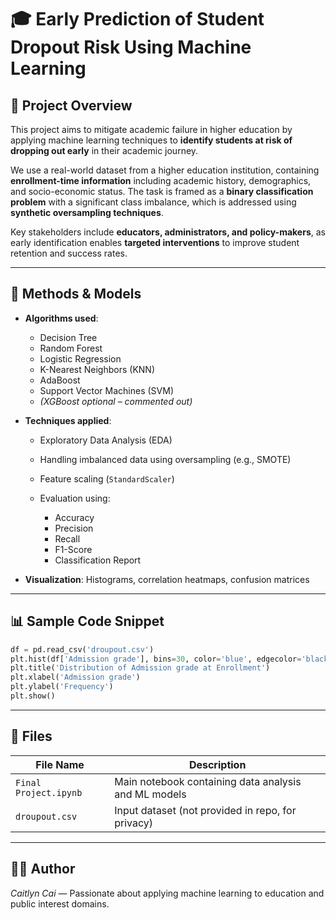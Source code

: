# 🎓 Early Prediction of Student Dropout Risk Using Machine Learning

## 📘 Project Overview

This project aims to mitigate academic failure in higher education by applying machine learning techniques to **identify students at risk of dropping out early** in their academic journey.

We use a real-world dataset from a higher education institution, containing **enrollment-time information** including academic history, demographics, and socio-economic status. The task is framed as a **binary classification problem** with a significant class imbalance, which is addressed using **synthetic oversampling techniques**.

Key stakeholders include **educators, administrators, and policy-makers**, as early identification enables **targeted interventions** to improve student retention and success rates.

---

## 🧠 Methods & Models

* **Algorithms used**:

  * Decision Tree
  * Random Forest
  * Logistic Regression
  * K-Nearest Neighbors (KNN)
  * AdaBoost
  * Support Vector Machines (SVM)
  * *(XGBoost optional – commented out)*

* **Techniques applied**:

  * Exploratory Data Analysis (EDA)
  * Handling imbalanced data using oversampling (e.g., SMOTE)
  * Feature scaling (`StandardScaler`)
  * Evaluation using:

    * Accuracy
    * Precision
    * Recall
    * F1-Score
    * Classification Report

* **Visualization**: Histograms, correlation heatmaps, confusion matrices

---

## 📊 Sample Code Snippet

```python
df = pd.read_csv('droupout.csv')
plt.hist(df['Admission grade'], bins=30, color='blue', edgecolor='black')
plt.title('Distribution of Admission grade at Enrollment')
plt.xlabel('Admission grade')
plt.ylabel('Frequency')
plt.show()
```

---

## 📂 Files

| File Name             | Description                                          |
| --------------------- | ---------------------------------------------------- |
| `Final Project.ipynb` | Main notebook containing data analysis and ML models |
| `droupout.csv`        | Input dataset (not provided in repo, for privacy)    |

---

## 👩‍💻 Author

*Caitlyn Cai* — Passionate about applying machine learning to education and public interest domains.
